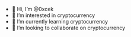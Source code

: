 - 👋 Hi, I’m @0xcek
- 👀 I’m interested in cryptocurrency  
- 🌱 I’m currently learning cryptocurrency
- 💞️ I’m looking to collaborate on cryptocurrency

<!---
0xcek/0xcek is a ✨ special ✨ repository because its `README.md` (this file) appears on your GitHub profile.
You can click the Preview link to take a look at your changes.
--->
